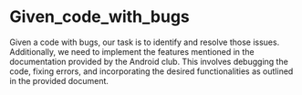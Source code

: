# Given_code_with_bugs


Given a code with bugs, our task is to identify and resolve those issues. Additionally, we need to implement the features mentioned in the documentation provided by the Android club. This involves debugging the code, fixing errors, and incorporating the desired functionalities as outlined in the provided document.
